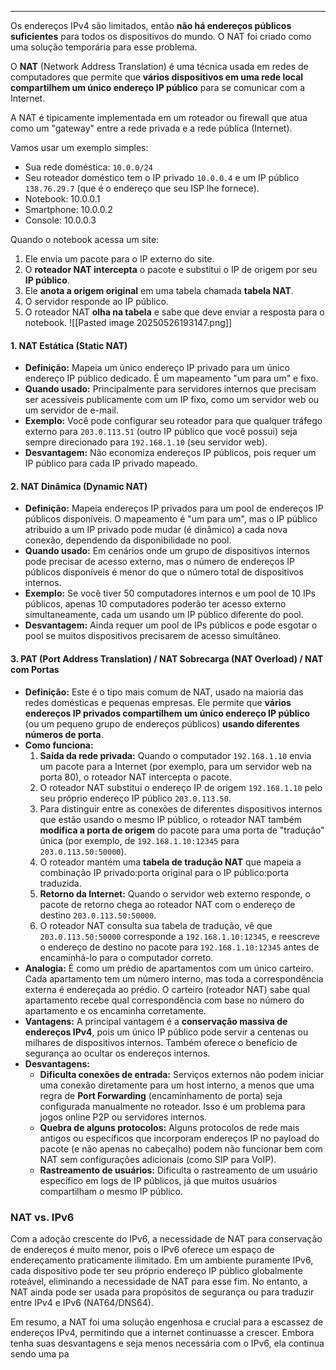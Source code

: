
---

Os endereços IPv4 são limitados, então **não há endereços públicos suficientes** para todos os dispositivos do mundo. O NAT foi criado como uma solução temporária para esse problema.

O **NAT** (Network Address Translation) é uma técnica usada em redes de computadores que permite que **vários dispositivos em uma rede local compartilhem um único endereço IP público** para se comunicar com a Internet.

A NAT é tipicamente implementada em um roteador ou firewall que atua como um "gateway" entre a rede privada e a rede pública (Internet).

Vamos usar um exemplo simples:
- Sua rede doméstica: `10.0.0/24`
- Seu roteador doméstico tem o IP privado `10.0.0.4` e um IP público `138.76.29.7` (que é o endereço que seu ISP lhe fornece).
- Notebook: 10.0.0.1
- Smartphone: 10.0.0.2
- Console: 10.0.0.3

Quando o notebook acessa um site:
1. Ele envia um pacote para o IP externo do site.
2. O **roteador NAT intercepta** o pacote e substitui o IP de origem por seu **IP público**.
3. Ele **anota a origem original** em uma tabela chamada **tabela NAT**.
4. O servidor responde ao IP público.
5. O roteador NAT **olha na tabela** e sabe que deve enviar a resposta para o notebook.
![[Pasted image 20250526193147.png]]

#### 1. NAT Estática (Static NAT)
- **Definição:** Mapeia um único endereço IP privado para um único endereço IP público dedicado. É um mapeamento "um para um" e fixo.
- **Quando usado:** Principalmente para servidores internos que precisam ser acessíveis publicamente com um IP fixo, como um servidor web ou um servidor de e-mail.
- **Exemplo:** Você pode configurar seu roteador para que qualquer tráfego externo para `203.0.113.51` (outro IP público que você possui) seja sempre direcionado para `192.168.1.10` (seu servidor web).
- **Desvantagem:** Não economiza endereços IP públicos, pois requer um IP público para cada IP privado mapeado.

#### 2. NAT Dinâmica (Dynamic NAT)

- **Definição:** Mapeia endereços IP privados para um pool de endereços IP públicos disponíveis. O mapeamento é "um para um", mas o IP público atribuído a um IP privado pode mudar (é dinâmico) a cada nova conexão, dependendo da disponibilidade no pool.
- **Quando usado:** Em cenários onde um grupo de dispositivos internos pode precisar de acesso externo, mas o número de endereços IP públicos disponíveis é menor do que o número total de dispositivos internos.
- **Exemplo:** Se você tiver 50 computadores internos e um pool de 10 IPs públicos, apenas 10 computadores poderão ter acesso externo simultaneamente, cada um usando um IP público diferente do pool.
- **Desvantagem:** Ainda requer um pool de IPs públicos e pode esgotar o pool se muitos dispositivos precisarem de acesso simultâneo.

#### 3. PAT (Port Address Translation) / NAT Sobrecarga (NAT Overload) / NAT com Portas

- **Definição:** Este é o tipo mais comum de NAT, usado na maioria das redes domésticas e pequenas empresas. Ele permite que **vários endereços IP privados compartilhem um único endereço IP público** (ou um pequeno grupo de endereços públicos) **usando diferentes números de porta**.
- **Como funciona:**
    1. **Saída da rede privada:** Quando o computador `192.168.1.10` envia um pacote para a Internet (por exemplo, para um servidor web na porta 80), o roteador NAT intercepta o pacote.
    2. O roteador NAT substitui o endereço IP de origem `192.168.1.10` pelo seu próprio endereço IP público `203.0.113.50`.
    3. Para distinguir entre as conexões de diferentes dispositivos internos que estão usando o mesmo IP público, o roteador NAT também **modifica a porta de origem** do pacote para uma porta de "tradução" única (por exemplo, de `192.168.1.10:12345` para `203.0.113.50:50000`).
    4. O roteador mantém uma **tabela de tradução NAT** que mapeia a combinação IP privado:porta original para o IP público:porta traduzida.
    5. **Retorno da Internet:** Quando o servidor web externo responde, o pacote de retorno chega ao roteador NAT com o endereço de destino `203.0.113.50:50000`.
    6. O roteador NAT consulta sua tabela de tradução, vê que `203.0.113.50:50000` corresponde a `192.168.1.10:12345`, e reescreve o endereço de destino no pacote para `192.168.1.10:12345` antes de encaminhá-lo para o computador correto.
- **Analogia:** É como um prédio de apartamentos com um único carteiro. Cada apartamento tem um número interno, mas toda a correspondência externa é endereçada ao prédio. O carteiro (roteador NAT) sabe qual apartamento recebe qual correspondência com base no número do apartamento e os encaminha corretamente.
- **Vantagens:** A principal vantagem é a **conservação massiva de endereços IPv4**, pois um único IP público pode servir a centenas ou milhares de dispositivos internos. Também oferece o benefício de segurança ao ocultar os endereços internos.
- **Desvantagens:**
    - **Dificulta conexões de entrada:** Serviços externos não podem iniciar uma conexão diretamente para um host interno, a menos que uma regra de **Port Forwarding** (encaminhamento de porta) seja configurada manualmente no roteador. Isso é um problema para jogos online P2P ou servidores internos.
    - **Quebra de alguns protocolos:** Alguns protocolos de rede mais antigos ou específicos que incorporam endereços IP no payload do pacote (e não apenas no cabeçalho) podem não funcionar bem com NAT sem configurações adicionais (como SIP para VoIP).
    - **Rastreamento de usuários:** Dificulta o rastreamento de um usuário específico em logs de IP públicos, já que muitos usuários compartilham o mesmo IP público.

### NAT vs. IPv6

Com a adoção crescente do IPv6, a necessidade de NAT para conservação de endereços é muito menor, pois o IPv6 oferece um espaço de endereçamento praticamente ilimitado. Em um ambiente puramente IPv6, cada dispositivo pode ter seu próprio endereço IP público globalmente roteável, eliminando a necessidade de NAT para esse fim. No entanto, a NAT ainda pode ser usada para propósitos de segurança ou para traduzir entre IPv4 e IPv6 (NAT64/DNS64).

Em resumo, a NAT foi uma solução engenhosa e crucial para a escassez de endereços IPv4, permitindo que a internet continuasse a crescer. Embora tenha suas desvantagens e seja menos necessária com o IPv6, ela continua sendo uma pa
